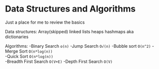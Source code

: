# Data Structures and Algorithms

Just a place for me to review the basics

Data structures:
Array(skipped)
linked lists
heaps
hashmaps aka dictionaries

Algorithms:
-Binary Search `o(n)`
-Jump Search `O√(n)`
-Bubble sort `O(n^2)`
-Merge Sort `O(n*log(n))`	
-Quick Sort `O(n*log(n))`	
-Breadth First Search `O(V+E)` 
-Depth First Search `O(V)`
